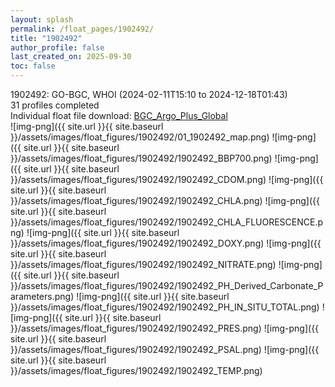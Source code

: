 ```yaml
---
layout: splash
permalink: /float_pages/1902492/
title: "1902492"
author_profile: false
last_created_on: 2025-09-30
toc: false
---
```

 
1902492: GO-BGC, WHOI (2024-02-11T15:10 to 2024-12-18T01:43)\
31 profiles completed\
Individual float file download: [BGC_Argo_Plus_Global](https://ftp.soest.hawaii.edu/bgc_argo_plus/Individual_Floats/outliers_removed/1902492_Sprof_processed.nc)\
![img-png]({{ site.url }}{{ site.baseurl }}/assets/images/float_figures/1902492/01_1902492_map.png)
![img-png]({{ site.url }}{{ site.baseurl }}/assets/images/float_figures/1902492/1902492_BBP700.png)
![img-png]({{ site.url }}{{ site.baseurl }}/assets/images/float_figures/1902492/1902492_CDOM.png)
![img-png]({{ site.url }}{{ site.baseurl }}/assets/images/float_figures/1902492/1902492_CHLA.png)
![img-png]({{ site.url }}{{ site.baseurl }}/assets/images/float_figures/1902492/1902492_CHLA_FLUORESCENCE.png)
![img-png]({{ site.url }}{{ site.baseurl }}/assets/images/float_figures/1902492/1902492_DOXY.png)
![img-png]({{ site.url }}{{ site.baseurl }}/assets/images/float_figures/1902492/1902492_NITRATE.png)
![img-png]({{ site.url }}{{ site.baseurl }}/assets/images/float_figures/1902492/1902492_PH_Derived_Carbonate_Parameters.png)
![img-png]({{ site.url }}{{ site.baseurl }}/assets/images/float_figures/1902492/1902492_PH_IN_SITU_TOTAL.png)
![img-png]({{ site.url }}{{ site.baseurl }}/assets/images/float_figures/1902492/1902492_PRES.png)
![img-png]({{ site.url }}{{ site.baseurl }}/assets/images/float_figures/1902492/1902492_PSAL.png)
![img-png]({{ site.url }}{{ site.baseurl }}/assets/images/float_figures/1902492/1902492_TEMP.png)
